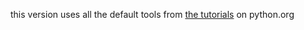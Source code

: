 this version uses all the default tools from [the tutorials](https://packaging.python.org/en/latest/tutorials/installing-packages/) on python.org